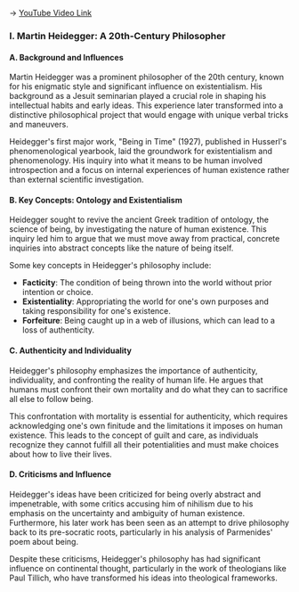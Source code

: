 -> [YouTube Video Link](https://www.youtube.com/watch?v=MaobMHescwg&list=PL30RAv-0lkxGh5iMfRmZV8wEVeN50K06X&index=44&pp=iAQB)

### I. Martin Heidegger: A 20th-Century Philosopher
#### A. Background and Influences

Martin Heidegger was a prominent philosopher of the 20th century, known for his enigmatic style and significant influence on existentialism. His background as a Jesuit seminarian played a crucial role in shaping his intellectual habits and early ideas. This experience later transformed into a distinctive philosophical project that would engage with unique verbal tricks and maneuvers.

Heidegger's first major work, "Being in Time" (1927), published in Husserl's phenomenological yearbook, laid the groundwork for existentialism and phenomenology. His inquiry into what it means to be human involved introspection and a focus on internal experiences of human existence rather than external scientific investigation.

#### B. Key Concepts: Ontology and Existentialism

Heidegger sought to revive the ancient Greek tradition of ontology, the science of being, by investigating the nature of human existence. This inquiry led him to argue that we must move away from practical, concrete inquiries into abstract concepts like the nature of being itself.

Some key concepts in Heidegger's philosophy include:

*   **Facticity**: The condition of being thrown into the world without prior intention or choice.
*   **Existentiality**: Appropriating the world for one's own purposes and taking responsibility for one's existence.
*   **Forfeiture**: Being caught up in a web of illusions, which can lead to a loss of authenticity.

#### C. Authenticity and Individuality

Heidegger's philosophy emphasizes the importance of authenticity, individuality, and confronting the reality of human life. He argues that humans must confront their own mortality and do what they can to sacrifice all else to follow being.

This confrontation with mortality is essential for authenticity, which requires acknowledging one's own finitude and the limitations it imposes on human existence. This leads to the concept of guilt and care, as individuals recognize they cannot fulfill all their potentialities and must make choices about how to live their lives.

#### D. Criticisms and Influence

Heidegger's ideas have been criticized for being overly abstract and impenetrable, with some critics accusing him of nihilism due to his emphasis on the uncertainty and ambiguity of human existence. Furthermore, his later work has been seen as an attempt to drive philosophy back to its pre-socratic roots, particularly in his analysis of Parmenides' poem about being.

Despite these criticisms, Heidegger's philosophy has had significant influence on continental thought, particularly in the work of theologians like Paul Tillich, who have transformed his ideas into theological frameworks.